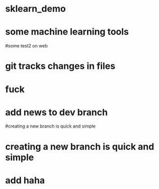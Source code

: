 # sklearn_demo
# some machine learning tools

#some test2 on web 

# git tracks changes in files
# fuck

# add news to dev branch

#creating a  new branch  is quick and simple
# creating a new branch is quick and simple

# add  haha 